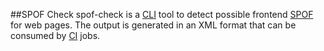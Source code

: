 ##SPOF Check
spof-check is a [CLI](http://en.wikipedia.org/wiki/Command-line_interface) tool to detect possible frontend 
[SPOF](http://www.stevesouders.com/blog/2010/06/01/frontend-spof/) for web pages. The output is generated in an XML format
that can be consumed by [CI](http://en.wikipedia.org/wiki/Continuous_integration) jobs. 